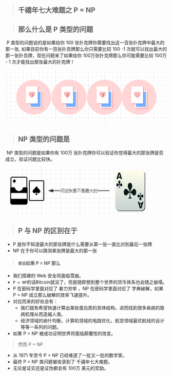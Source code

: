 > ## 千禧年七大难题之 P = NP

> ## 那么什么是 P 类型的问题

​	P 类型的问题说的是如果给你 100 张扑克牌你需要找出这一百张扑克牌中最大的那一张, 如果目前你有一百张扑克牌那么你只需要比较 100 -1 次就可以找出最大的那一张扑克牌，现在问题来了如果给你 100万张扑克牌那么你可能需要比较 100万 - 1 次才能找出那张最大的扑克牌！

![](img/p.png)

> ## NP 类型的问题是

​	NP 类型的问题是如果你有 100万 张扑克牌你可以验证你觉得最大的那张牌是否成立，验证问题比较快。

![](img/np.png)

> ## P 与 NP 的区别在于

* P 是你不知道最大的那张牌是什么需要从第一张一直比对到最后一张牌
* NP 在于你可以猜测某张牌是最大的那一张

> #### `假设`如果 P = NP 那么

* 我们搭建的 Web 安全将面临雪崩。
* `P = NP`的话Bitcoin就没了，但是随即想到整个世界的货币体系也会随之崩塌。
* P 在密码学里面对应了 暴力穷举 ，NP 在密码学里面对应了 字典破解，如果 P = NP 成立那么破解的效率飞速提升。
* 对应而来的好处会有：
  * 我们就有希望快速计算出某些蛋白质的具体结构，进而找到很多疾病的致病机理从而造福人类。
  * 经济领域的纳什均衡，计算机领域的电路优化，航空领域最优航线的设计等等一系列的问题。
* 如果 P = NP 被成功证明世界将面临颠覆性的改变。

> 然而 P = NP

* 从 1971 年至今 P = NP 已经难道了一批又一批的数学家。
* 最终 P = NP 类问题被收录到了 千禧年七大难题。
* 无论是证实还是证伪都会有 100万 美元的奖励。